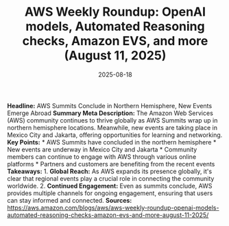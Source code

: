 ﻿---
title: 'AWS Weekly Roundup: OpenAI models, Automated Reasoning checks, Amazon EVS,
  and more (August 11, 2025)'
date: '2025-08-18'
category: Markets
summary: ''
slug: 'aws weekly roundup openai models automated reasoning checks '
source_urls:
- https://aws.amazon.com/blogs/aws/aws-weekly-roundup-openai-models-automated-reasoning-checks-amazon-evs-and-more-august-11-2025/
seo:
  title: 'AWS Weekly Roundup: OpenAI models, Automated Reasoning checks, Amazon EVS,
    and more (August 11, 2025) | Hash n Hedge'
  description: ''
  keywords:
  - news
  - markets
  - brief
---

**Headline:** AWS Summits Conclude in Northern Hemisphere, New Events Emerge Abroad  **Summary Meta Description:** The Amazon Web Services (AWS) community continues to thrive globally as AWS Summits wrap up in northern hemisphere locations. Meanwhile, new events are taking place in Mexico City and Jakarta, offering opportunities for learning and networking.  **Key Points:**  * AWS Summits have concluded in the northern hemisphere * New events are underway in Mexico City and Jakarta * Community members can continue to engage with AWS through various online platforms * Partners and customers are benefiting from the recent events  **Takeaways:**  1. **Global Reach:** As AWS expands its presence globally, it's clear that regional events play a crucial role in connecting the community worldwide. 2. **Continued Engagement:** Even as summits conclude, AWS provides multiple channels for ongoing engagement, ensuring that users can stay informed and connected.  **Sources:** https://aws.amazon.com/blogs/aws/aws-weekly-roundup-openai-models-automated-reasoning-checks-amazon-evs-and-more-august-11-2025/ 

